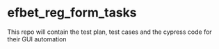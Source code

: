 # efbet_reg_form_tasks
This repo will contain the test plan, test cases and the cypress code for their GUI automation
